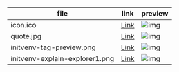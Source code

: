 | file | link | preview |
| --   |  --  | --      |
| icon.ico | [Link](https://cdn.jsdelivr.net/gh/tutosrive/images-projects-srm-trg@dd775fc24cf6c63171b85694bd0b7d567f055676/dev2forge/InitVenv/icon.ico) | ![img](https://cdn.jsdelivr.net/gh/tutosrive/images-projects-srm-trg@dd775fc24cf6c63171b85694bd0b7d567f055676/dev2forge/InitVenv/icon.ico) | 
| quote.jpg | [Link](https://cdn.jsdelivr.net/gh/tutosrive/images-projects-srm-trg@d7a4b45e621e1f2868a264b1f614aba266d4ec71/dev2forge/InitVenv/quote.jpg) | ![img](vhttps://cdn.jsdelivr.net/gh/tutosrive/images-projects-srm-trg@d7a4b45e621e1f2868a264b1f614aba266d4ec71/dev2forge/InitVenv/quote.jpg) |
| initvenv-tag-preview.png | [Link](https://cdn.jsdelivr.net/gh/tutosrive/images-projects-srm-trg@db610fff56de446492611132cc5dc85b3cade010/dev2forge/InitVenv/initvenv-tag-preview.png) | ![img](https://cdn.jsdelivr.net/gh/tutosrive/images-projects-srm-trg@db610fff56de446492611132cc5dc85b3cade010/dev2forge/InitVenv/initvenv-tag-preview.png)
| initvenv-explain-explorer1.png | [Link](https://cdn.jsdelivr.net/gh/tutosrive/images-projects-srm-trg@591ea68b0a5c28922df1cc9471fba52746db48e1/dev2forge/InitVenv/initvenv-explain-explorer1.png) | ![img](https://cdn.jsdelivr.net/gh/tutosrive/images-projects-srm-trg@591ea68b0a5c28922df1cc9471fba52746db48e1/dev2forge/InitVenv/initvenv-explain-explorer1.png)

